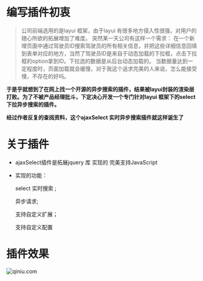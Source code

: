 编写插件初衷
===
>公司前端选用的是layui 框架，由于layui 有很多地方侵入性很强，对用户的随心所欲的拓展增加了难度。
突然某一天公司有这样一个需求：
在一个新增页面中通过驾驶员ID搜索驾驶员的所有相关信息，并把这些详细信息回填到表单对应的地方，当然了驾驶员ID是来自于动态加载的下拉框，点击下拉框的option拿到ID。下拉选的数据是从后台动态加载的。
当数据量达到一定程度时，页面加载就会缓慢，对于我这个追求完美的人来说，怎么能接受慢，不存在的好吗。

**于是乎就想到了在网上找一个开源的异步搜索的插件，结果被layui封装的渲染层打败。为了不被产品经理批斗，下定决心开发一个专门针对layui 框架下的select 下拉异步搜索的插件。**

**经过作者反复的查阅资料，这个ajaxSelect 实时异步搜索插件就这样诞生了**

关于插件
===
* ajaxSelect插件是拓展jquery 库 实现的 完美支持JavaScript
* 实现的功能：

     select 实时搜索 ;
     
     异步请求;

     支持自定义扩展；

     支持自定义配置
     
插件效果
===

![qiniu.com](http://cubeiic.com/ajaxSelect.gif) 

